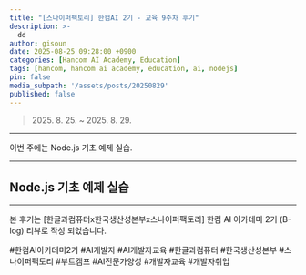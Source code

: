 ```yaml
---
title: "[스나이퍼팩토리] 한컴AI 2기 - 교육 9주차 후기"
description: >-
  dd
author: gisoun
date: 2025-08-25 09:28:00 +0900
categories: [Hancom AI Academy, Education]
tags: [hancom, hancom ai academy, education, ai, nodejs]
pin: false
media_subpath: '/assets/posts/20250829'
published: false
---
```


> 2025\. 8\. 25\. ~ 2025\. 8\. 29\.

---

이번 주에는 Node.js 기초 예제 실습.

---

## Node.js 기초 예제 실습

---

본 후기는 [한글과컴퓨터x한국생산성본부x스나이퍼팩토리] 한컴 AI 아카데미 2기 (B-log) 리뷰로 작성 되었습니다.

#한컴AI아카데미2기 #AI개발자 #AI개발자교육 #한글과컴퓨터 #한국생산성본부 #스나이퍼팩토리 #부트캠프 #AI전문가양성 #개발자교육 #개발자취업
